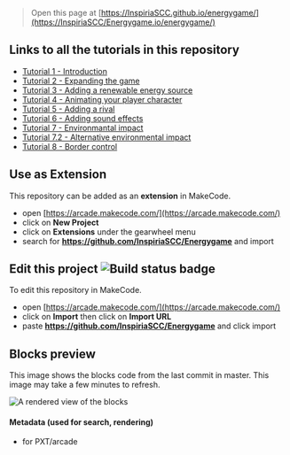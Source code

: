  


> Open this page at [https://InspiriaSCC.github.io/energygame/](https://InspiriaSCC/Energygame.io/energygame/)

## Links to all the tutorials in this repository
* [Tutorial 1 - Introduction](https://arcade.makecode.com/#tutorial:github:InspiriaSCC/Energygame/tutorial01e)
* [Tutorial 2 - Expanding the game](https://arcade.makecode.com/#tutorial:github:InspiriaSCC/Energygame/tutorial02e)
* [Tutorial 3 - Adding a renewable energy source](https://arcade.makecode.com/#tutorial:github:InspiriaSCC/Energygame/tutorial03e)
* [Tutorial 4 - Animating your player character](https://arcade.makecode.com/#tutorial:github:InspiriaSCC/Energygame/tutorial04e)
* [Tutorial 5 - Adding a rival](https://arcade.makecode.com/#tutorial:github:InspiriaSCC/Energygame/tutorial05e)
* [Tutorial 6 - Adding sound effects](https://arcade.makecode.com/#tutorial:github:InspiriaSCC/Energygame/tutorial06e)
* [Tutorial 7 - Environmantal impact](https://arcade.makecode.com/#tutorial:github:InspiriaSCC/Energygame/tutorial07e)
* [Tutorial 7.2 - Alternative environmental impact](https://arcade.makecode.com/#tutorial:github:InspiriaSCC/Energygame/tutorial072e)
* [Tutorial 8 - Border control](https://arcade.makecode.com/#tutorial:github:InspiriaSCC/Energygame/tutorial08e)

## Use as Extension

This repository can be added as an **extension** in MakeCode.

* open [https://arcade.makecode.com/](https://arcade.makecode.com/)
* click on **New Project**
* click on **Extensions** under the gearwheel menu
* search for **https://github.com/InspiriaSCC/Energygame** and import

## Edit this project ![Build status badge](https://github.com/InspiriaSCC/Energygame/workflows/MakeCode/badge.svg)

To edit this repository in MakeCode.

* open [https://arcade.makecode.com/](https://arcade.makecode.com/)
* click on **Import** then click on **Import URL**
* paste **https://github.com/InspiriaSCC/Energygame** and click import

## Blocks preview

This image shows the blocks code from the last commit in master.
This image may take a few minutes to refresh.

![A rendered view of the blocks](https://github.com/InspiriaSCC/Energygame/raw/master/.github/makecode/blocks.png)

#### Metadata (used for search, rendering)

* for PXT/arcade
<script src="https://makecode.com/gh-pages-embed.js"></script><script>makeCodeRender("{{ site.makecode.home_url }}", "{{ site.github.owner_name }}/{{ site.github.repository_name }}");</script>
